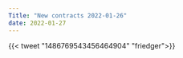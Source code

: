 ```yaml
---
Title: "New contracts 2022-01-26"
date: 2022-01-27
---
```


{{< tweet "1486769543456464904" "friedger">}}

